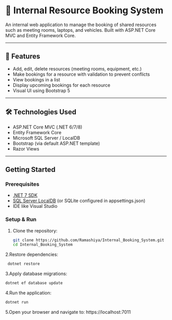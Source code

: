 ﻿# 📅 Internal Resource Booking System

An internal web application to manage the booking of shared resources such as meeting rooms, laptops, and vehicles. Built with ASP.NET Core MVC and Entity Framework Core.

---

## 🚀 Features

- Add, edit, delete resources (meeting rooms, equipment, etc.)
- Make bookings for a resource with validation to prevent conflicts
- View bookings in a list
- Display upcoming bookings for each resource
- Visual UI using Bootstrap 5

---

## 🛠 Technologies Used

- ASP.NET Core MVC (.NET 6/7/8)
- Entity Framework Core
- Microsoft SQL Server / LocalDB
- Bootstrap (via default ASP.NET template)
- Razor Views

---

## Getting Started

### Prerequisites
- [.NET 7 SDK](https://dotnet.microsoft.com/download)
- [SQL Server LocalDB](https://learn.microsoft.com/en-us/sql/database-engine/configure-windows/sql-server-express-localdb) (or SQLite configured in appsettings.json)
- IDE like Visual Studio 

### Setup & Run

1. Clone the repository:
   ```bash
   git clone https://github.com/Ramashiya/Internal_Booking_System.git
   cd Internal_Booking_System
2.Restore dependencies:
  ```bash
   dotnet restore
```

3.Apply database migrations:
   ```bash
   dotnet ef database update
```
4.Run the application:
  ```bash
dotnet run
```
5.Open your browser and navigate to:
https://localhost:7011

